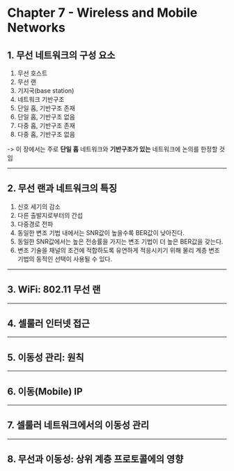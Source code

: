 # Chapter 7 - Wireless and Mobile Networks

## 1. 무선 네트워크의 구성 요소
1. 무선 호스트
2. 무선 랜
3. 기지국(base station)
4. 네트워크 기반구조
5. 단일 홉, 기반구조 존재
6. 단일 홉, 기반구조 없음
7. 다중 홉, 기반구조 존재
8. 다중 홉, 기반구조 없음

-> 이 장에서는 주로 **단일 홉** 네트워크와 **기반구조가 있는** 네트워크에 논의를 한정할 것임
<hr/>

## 2. 무선 랜과 네트워크의 특징
1. 신호 세기의 감소
2. 다른 출발지로부터의 간섭
3. 다중경로 전파
4. 동일한 변조 기법 내에서는 SNR값이 높을수록 BER값이 낮아진다.
5. 동일한 SNR값에서는 높은 전송률을 가지는 변조 기법이 더 높은 BER값을 갖는다.
6. 변조 기술을 채널의 조건에 적합하도록 유연하게 적응시키기 위해 물리 계층 변조 기법의 동적인 선택이 사용될 수 있다.

<hr/>

## 3. WiFi: 802.11 무선 랜

<hr/>

## 4. 셀룰러 인터넷 접근

<hr/>

## 5. 이동성 관리: 원칙

<hr/>

## 6. 이동(Mobile) IP

<hr/>

## 7. 셀룰러 네트워크에서의 이동성 관리

<hr/>

## 8. 무선과 이동성: 상위 계층 프로토콜에의 영향
